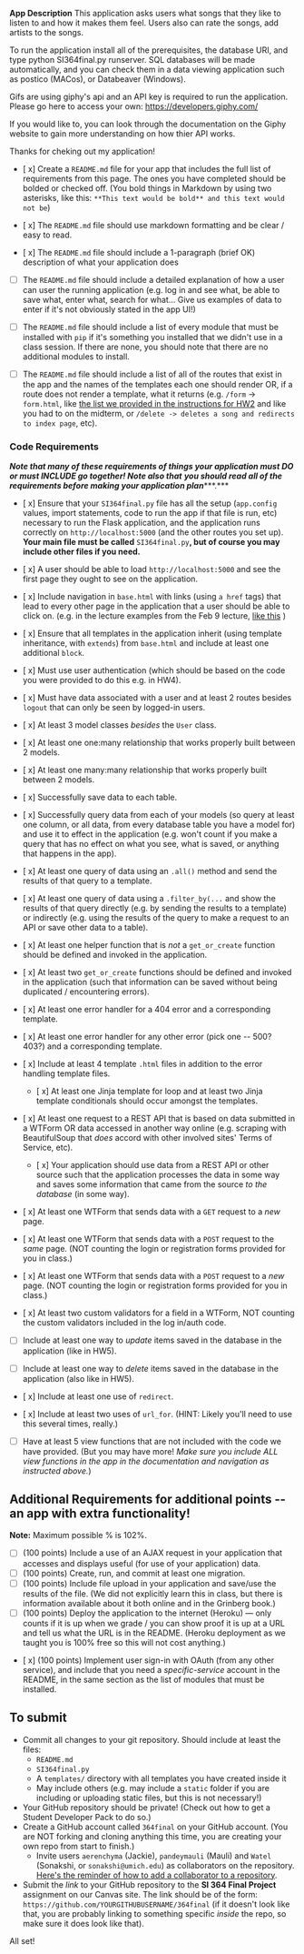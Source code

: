 **App Description**
This application asks users what songs that they like to listen to and how it makes them feel. Users also can rate the songs, add artists to the songs. 

To run the application install all of the prerequisites, the database URI, and type python SI364final.py runserver. SQL databases will be made automatically, and you can check them in a data viewing application such as postico (MACos), or Databeaver (Windows). 
 
Gifs are using giphy's api and an API key is required to run the application. Please go here to access your own: 
https://developers.giphy.com/

If you would like to, you can look through the documentation on the Giphy website to gain more understanding on how thier API works. 

Thanks for cheking out my application!

- [ x] Create a `README.md` file for your app that includes the full list of requirements from this page. The ones you have completed should be bolded or checked off. (You bold things in Markdown by using two asterisks, like this: `**This text would be bold** and this text would not be`)

- [ x] The `README.md` file should use markdown formatting and be clear / easy to read.

- [ x] The `README.md` file should include a 1-paragraph (brief OK) description of what your application does

- [ ] The `README.md` file should include a detailed explanation of how a user can user the running application (e.g. log in and see what, be able to save what, enter what, search for what... Give us examples of data to enter if it's not obviously stated in the app UI!)

- [ ] The `README.md` file should include a list of every module that must be installed with `pip` if it's something you installed that we didn't use in a class session. If there are none, you should note that there are no additional modules to install.

- [ ] The `README.md` file should include a list of all of the routes that exist in the app and the names of the templates each one should render OR, if a route does not render a template, what it returns (e.g. `/form` -> `form.html`, like [the list we provided in the instructions for HW2](https://www.dropbox.com/s/3a83ykoz79tqn8r/Screenshot%202018-02-15%2013.27.52.png?dl=0) and like you had to on the midterm, or `/delete -> deletes a song and redirects to index page`, etc).

### **Code Requirements**
***Note that many of these requirements of things your application must DO or must INCLUDE go together! Note also that*** ***you should read all of the requirements before making your application plan******.***

- [ x] Ensure that your `SI364final.py` file has all the setup (`app.config` values, import statements, code to run the app if that file is run, etc) necessary to run the Flask application, and the application runs correctly on `http://localhost:5000` (and the other routes you set up). **Your main file must be called** `SI364final.py`**, but of course you may include other files if you need.**

- [ x] A user should be able to load `http://localhost:5000` and see the first page they ought to see on the application.

- [ x] Include navigation in `base.html` with links (using `a href` tags) that lead to every other page in the application that a user should be able to click on. (e.g. in the lecture examples from the Feb 9 lecture, [like this](https://www.dropbox.com/s/hjcls4cfdkqwy84/Screenshot%202018-02-15%2013.26.32.png?dl=0) )

- [ x] Ensure that all templates in the application inherit (using template inheritance, with `extends`) from `base.html` and include at least one additional `block`.

- [ x] Must use user authentication (which should be based on the code you were provided to do this e.g. in HW4).

- [ x] Must have data associated with a user and at least 2 routes besides `logout` that can only be seen by logged-in users.

- [ x] At least 3 model classes *besides* the `User` class.

- [ x] At least one one:many relationship that works properly built between 2 models.

- [ x] At least one many:many relationship that works properly built between 2 models.

- [ x] Successfully save data to each table.

- [ x] Successfully query data from each of your models (so query at least one column, or all data, from every database table you have a model for) and use it to effect in the application (e.g. won't count if you make a query that has no effect on what you see, what is saved, or anything that happens in the app).

- [ x] At least one query of data using an `.all()` method and send the results of that query to a template.

- [ x] At least one query of data using a `.filter_by(...` and show the results of that query directly (e.g. by sending the results to a template) or indirectly (e.g. using the results of the query to make a request to an API or save other data to a table).

- [ x] At least one helper function that is *not* a `get_or_create` function should be defined and invoked in the application.

- [ x] At least two `get_or_create` functions should be defined and invoked in the application (such that information can be saved without being duplicated / encountering errors).

- [ x] At least one error handler for a 404 error and a corresponding template.

- [ x] At least one error handler for any other error (pick one -- 500? 403?) and a corresponding template.

- [ x] Include at least 4 template `.html` files in addition to the error handling template files.

  - [ x] At least one Jinja template for loop and at least two Jinja template conditionals should occur amongst the templates.

- [ x] At least one request to a REST API that is based on data submitted in a WTForm OR data accessed in another way online (e.g. scraping with BeautifulSoup that *does* accord with other involved sites' Terms of Service, etc).

  - [ x] Your application should use data from a REST API or other source such that the application processes the data in some way and saves some information that came from the source *to the database* (in some way).

- [ x] At least one WTForm that sends data with a `GET` request to a *new* page.

- [ x] At least one WTForm that sends data with a `POST` request to the *same* page. (NOT counting the login or registration forms provided for you in class.)

- [ x] At least one WTForm that sends data with a `POST` request to a *new* page. (NOT counting the login or registration forms provided for you in class.)

- [ x] At least two custom validators for a field in a WTForm, NOT counting the custom validators included in the log in/auth code.

- [ ] Include at least one way to *update* items saved in the database in the application (like in HW5).

- [ ] Include at least one way to *delete* items saved in the database in the application (also like in HW5).

- [ x] Include at least one use of `redirect`.

- [ x] Include at least two uses of `url_for`. (HINT: Likely you'll need to use this several times, really.)

- [ ] Have at least 5 view functions that are not included with the code we have provided. (But you may have more! *Make sure you include ALL view functions in the app in the documentation and navigation as instructed above.*)


## Additional Requirements for additional points -- an app with extra functionality!

**Note:** Maximum possible % is 102%.

- [ ] (100 points) Include a use of an AJAX request in your application that accesses and displays useful (for use of your application) data.
- [ ]  (100 points) Create, run, and commit at least one migration.
- [ ] (100 points) Include file upload in your application and save/use the results of the file. (We did not explicitly learn this in class, but there is information available about it both online and in the Grinberg book.)
- [ ]  (100 points) Deploy the application to the internet (Heroku) — only counts if it is up when we grade / you can show proof it is up at a URL and tell us what the URL is in the README. (Heroku deployment as we taught you is 100% free so this will not cost anything.)
- [ x]  (100 points) Implement user sign-in with OAuth (from any other service), and include that you need a *specific-service* account in the README, in the same section as the list of modules that must be installed.


## **To submit**
- Commit all changes to your git repository. Should include at least the files:
  - `README.md`
  - `SI364final.py`
  - A `templates/` directory with all templates you have created inside it
  - May include others (e.g. may include a `static` folder if you are including or uploading static files, but this is not necessary!)
- Your GitHub repository should be private! (Check out how to get a Student Developer Pack to do so.)
- Create a GitHub account called `364final` on your GitHub account. (You are NOT forking and cloning anything this time, you are creating your own repo from start to finish.)
  - Invite users `aerenchyma` (Jackie), `pandeymauli` (Mauli) and `Watel` (Sonakshi, or `sonakshi@umich.edu`) as collaborators on the repository. [Here's the reminder of how to add a collaborator to a repository](https://www.dropbox.com/s/d6btsfxgh6z84bx/Screenshot%202018-02-13%2021.32.11.png?dl=0).
- Submit the *link* to your GitHub repository to the **SI 364 Final Project** assignment on our Canvas site. The link should be of the form: `https://github.com/YOURGITHUBUSERNAME/364final` (if it doesn't look like that, you are probably linking to something specific *inside* the repo, so make sure it does look like that).

All set!
